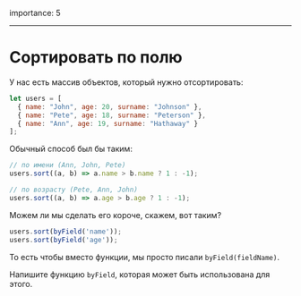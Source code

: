 importance: 5

---

# Сортировать по полю

У нас есть массив объектов, который нужно отсортировать:

```js
let users = [
  { name: "John", age: 20, surname: "Johnson" },
  { name: "Pete", age: 18, surname: "Peterson" },
  { name: "Ann", age: 19, surname: "Hathaway" }
];
```

Обычный способ был бы таким:

```js
// по имени (Ann, John, Pete)
users.sort((a, b) => a.name > b.name ? 1 : -1);

// по возрасту (Pete, Ann, John)
users.sort((a, b) => a.age > b.age ? 1 : -1);
```

Можем ли мы сделать его короче, скажем, вот таким?

```js
users.sort(byField('name'));
users.sort(byField('age'));
```

То есть чтобы вместо функции, мы просто писали `byField(fieldName)`.

Напишите функцию `byField`, которая может быть использована для этого.
